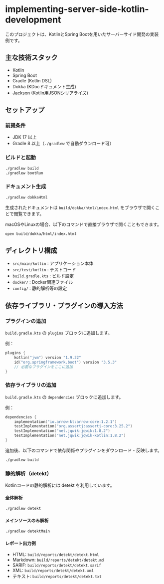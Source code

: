 # implementing-server-side-kotlin-development

このプロジェクトは、KotlinとSpring Bootを用いたサーバーサイド開発の実装例です。

## 主な技術スタック
- Kotlin
- Spring Boot
- Gradle (Kotlin DSL)
- Dokka (KDocドキュメント生成)
- Jackson (Kotlin用JSONシリアライズ)

## セットアップ

### 前提条件
- JDK 17 以上
- Gradle 8 以上（`./gradlew` で自動ダウンロード可）

### ビルドと起動

```sh
./gradlew build
./gradlew bootRun
```

### ドキュメント生成

```sh
./gradlew dokkaHtml
```
生成されたドキュメントは `build/dokka/html/index.html` をブラウザで開くことで閲覧できます。

macOSやLinuxの場合、以下のコマンドで直接ブラウザで開くこともできます。

```sh
open build/dokka/html/index.html
```

## ディレクトリ構成
- `src/main/kotlin` : アプリケーション本体
- `src/test/kotlin` : テストコード
- `build.gradle.kts` : ビルド設定
- `docker/` : Docker関連ファイル
- `config/` : 静的解析等の設定

## 依存ライブラリ・プラグインの導入方法

### プラグインの追加

`build.gradle.kts` の `plugins` ブロックに追加します。

例：
```kotlin
plugins {
    kotlin("jvm") version "1.9.22"
    id("org.springframework.boot") version "3.5.3"
    // 必要なプラグインをここに追加
}
```

### 依存ライブラリの追加

`build.gradle.kts` の `dependencies` ブロックに追加します。

例：
```kotlin
dependencies {
    implementation("io.arrow-kt:arrow-core:1.2.1")
    testImplementation("org.assertj:assertj-core:3.25.2")
    testImplementation("net.jqwik:jqwik:1.8.2")
    testImplementation("net.jqwik:jqwik-kotlin:1.8.2")
}
```

追加後、以下のコマンドで依存関係やプラグインをダウンロード・反映します。

```sh
./gradlew build
```

### 静的解析（detekt）

Kotlinコードの静的解析には detekt を利用しています。

#### 全体解析
```sh
./gradlew detekt
```

#### メインソースのみ解析
```sh
./gradlew detektMain
```

#### レポート出力例
- HTML: `build/reports/detekt/detekt.html`
- Markdown: `build/reports/detekt/detekt.md`
- SARIF: `build/reports/detekt/detekt.sarif`
- XML: `build/reports/detekt/detekt.xml`
- テキスト: `build/reports/detekt/detekt.txt`

